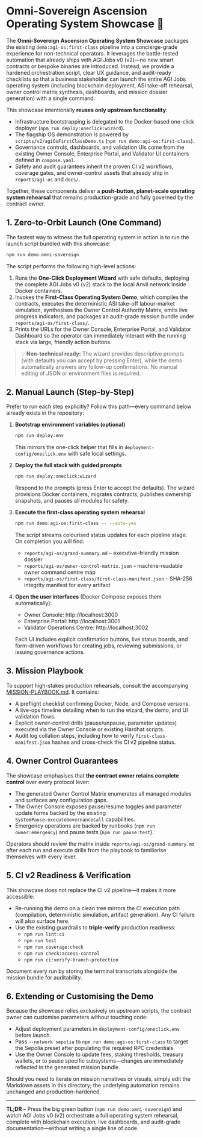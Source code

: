 # Omni-Sovereign Ascension Operating System Showcase 🚀

The **Omni-Sovereign Ascension Operating System Showcase** packages the existing `demo:agi-os:first-class` pipeline into a concierge-grade experience for non-technical operators. It leverages the battle-tested automation that already ships with AGI Jobs v0 (v2)—no new smart contracts or bespoke binaries are introduced. Instead, we provide a hardened orchestration script, clear UX guidance, and audit-ready checklists so that a business stakeholder can launch the entire AGI Jobs operating system (including blockchain deployment, ASI take-off rehearsal, owner control matrix synthesis, dashboards, and mission dossier generation) with a single command.

This showcase intentionally **reuses only upstream functionality**:

- Infrastructure bootstrapping is delegated to the Docker-based one-click deployer (`npm run deploy:oneclick:wizard`).
- The flagship OS demonstration is powered by `scripts/v2/agiOsFirstClassDemo.ts` (`npm run demo:agi-os:first-class`).
- Governance controls, dashboards, and validation UIs come from the existing Owner Console, Enterprise Portal, and Validator UI containers defined in `compose.yaml`.
- Safety and audit guarantees inherit the proven CI v2 workflows, coverage gates, and owner-control assets that already ship in `reports/agi-os` and `docs/`.

Together, these components deliver a **push-button, planet-scale operating system rehearsal** that remains production-grade and fully governed by the contract owner.

## 1. Zero-to-Orbit Launch (One Command)

The fastest way to witness the full operating system in action is to run the launch script bundled with this showcase:

```bash
npm run demo:omni-sovereign
```

The script performs the following high-level actions:

1. Runs the **One-Click Deployment Wizard** with safe defaults, deploying the complete AGI Jobs v0 (v2) stack to the local Anvil network inside Docker containers.
2. Invokes the **First-Class Operating System Demo**, which compiles the contracts, executes the deterministic ASI take-off labour-market simulation, synthesises the Owner Control Authority Matrix, emits live progress indicators, and packages an audit-grade mission bundle under `reports/agi-os/first-class/`.
3. Prints the URLs for the Owner Console, Enterprise Portal, and Validator Dashboard so the operator can immediately interact with the running stack via large, friendly action buttons.

> 💡 **Non-technical ready:** The wizard provides descriptive prompts (with defaults you can accept by pressing Enter), while the demo automatically answers any follow-up confirmations. No manual editing of JSON or environment files is required.

## 2. Manual Launch (Step-by-Step)

Prefer to run each step explicitly? Follow this path—every command below already exists in the repository:

1. **Bootstrap environment variables (optional)**
   ```bash
   npm run deploy:env
   ```
   This mirrors the one-click helper that fills in `deployment-config/oneclick.env` with safe local settings.

2. **Deploy the full stack with guided prompts**
   ```bash
   npm run deploy:oneclick:wizard
   ```
   Respond to the prompts (press Enter to accept the defaults). The wizard provisions Docker containers, migrates contracts, publishes ownership snapshots, and pauses all modules for safety.

3. **Execute the first-class operating system rehearsal**
   ```bash
   npm run demo:agi-os:first-class -- --auto-yes
   ```
   The script streams colourised status updates for each pipeline stage. On completion you will find:
   - `reports/agi-os/grand-summary.md` – executive-friendly mission dossier
   - `reports/agi-os/owner-control-matrix.json` – machine-readable owner command centre map
   - `reports/agi-os/first-class/first-class-manifest.json` – SHA-256 integrity manifest for every artifact

4. **Open the user interfaces** (Docker Compose exposes them automatically):
   - Owner Console: http://localhost:3000
   - Enterprise Portal: http://localhost:3001
   - Validator Operations Centre: http://localhost:3002

   Each UI includes explicit confirmation buttons, live status boards, and form-driven workflows for creating jobs, reviewing submissions, or issuing governance actions.

## 3. Mission Playbook

To support high-stakes production rehearsals, consult the accompanying [MISSION-PLAYBOOK.md](./MISSION-PLAYBOOK.md). It contains:

- A preflight checklist confirming Docker, Node, and Compose versions.
- A live-ops timeline detailing when to run the wizard, the demo, and UI validation flows.
- Explicit owner-control drills (pause/unpause, parameter updates) executed via the Owner Console or existing Hardhat scripts.
- Audit log collation steps, including how to verify `first-class-manifest.json` hashes and cross-check the CI v2 pipeline status.

## 4. Owner Control Guarantees

The showcase emphasises that **the contract owner retains complete control** over every protocol lever:

- The generated Owner Control Matrix enumerates all managed modules and surfaces any configuration gaps.
- The Owner Console exposes pause/resume toggles and parameter update forms backed by the existing `SystemPause.executeGovernanceCall` capabilities.
- Emergency operations are backed by runbooks (`npm run owner:emergency`) and pause tests (`npm run pause:test`).

Operators should review the matrix inside `reports/agi-os/grand-summary.md` after each run and execute drills from the playbook to familiarise themselves with every lever.

## 5. CI v2 Readiness & Verification

This showcase does not replace the CI v2 pipeline—it makes it more accessible:

- Re-running the demo on a clean tree mirrors the CI execution path (compilation, deterministic simulation, artifact generation). Any CI failure will also surface here.
- Use the existing guardrails to **triple-verify** production readiness:
  - `npm run lint:ci`
  - `npm run test`
  - `npm run coverage:check`
  - `npm run check:access-control`
  - `npm run ci:verify-branch-protection`

Document every run by storing the terminal transcripts alongside the mission bundle for auditability.

## 6. Extending or Customising the Demo

Because the showcase relies exclusively on upstream scripts, the contract owner can customise parameters without touching code:

- Adjust deployment parameters in `deployment-config/oneclick.env` before launch.
- Pass `--network sepolia` to `npm run demo:agi-os:first-class` to target the Sepolia preset after populating the required RPC credentials.
- Use the Owner Console to update fees, staking thresholds, treasury wallets, or to pause specific subsystems—changes are immediately reflected in the generated mission bundle.

Should you need to iterate on mission narratives or visuals, simply edit the Markdown assets in this directory; the underlying automation remains unchanged and production-hardened.

---

**TL;DR** – Press the big green button (`npm run demo:omni-sovereign`) and watch AGI Jobs v0 (v2) orchestrate a full operating system rehearsal, complete with blockchain execution, live dashboards, and audit-grade documentation—without writing a single line of code.
